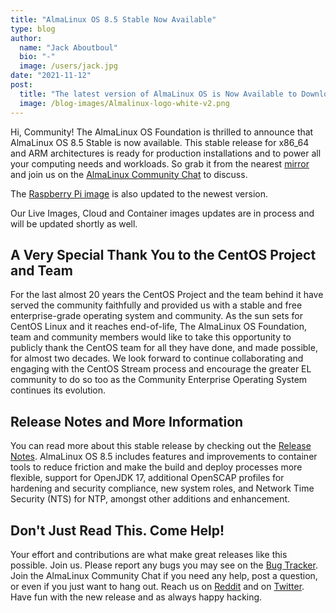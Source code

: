 ```yaml
---
title: "AlmaLinux OS 8.5 Stable Now Available"
type: blog
author:
  name: "Jack Aboutboul"
  bio: "-"
  image: /users/jack.jpg
date: "2021-11-12"
post:
  title: "The latest version of AlmaLinux OS is Now Available to Download. Read more about the updates and enhancements included in this release."
  image: /blog-images/Almalinux-logo-white-v2.png
---
```


Hi, Community! The AlmaLinux OS Foundation is thrilled to announce that AlmaLinux OS 8.5 Stable is now available. This stable release for x86_64 and ARM architectures is ready for production installations and to power all your computing needs and workloads. So grab it from the nearest [mirror](https://mirrors.almalinux.org/isos) and join us on the [AlmaLinux Community Chat](https://chat.almalinux.org/) to discuss.

The [Raspberry Pi image](https://github.com/AlmaLinux/raspberry-pi/) is also updated to the newest version.

Our Live Images, Cloud and Container images updates are in process and will be updated shortly as well.

## A Very Special Thank You to the CentOS Project and Team

For the last almost 20 years the CentOS Project and the team behind it have served the community faithfully and provided us with a stable and free enterprise-grade operating system and community. As the sun sets for CentOS Linux and it reaches end-of-life, The AlmaLinux OS Foundation, team and community members would like to take this opportunity to publicly thank the CentOS team for all they have done, and made possible, for almost two decades. We look forward to continue collaborating and engaging with the CentOS Stream process and encourage the greater EL community to do so too as the Community Enterprise Operating System continues its evolution.

## Release Notes and More Information

You can read more about this stable release by checking out the [Release Notes](https://wiki.almalinux.org/release-notes/8.5). AlmaLinux OS 8.5 includes features and improvements to container tools to reduce friction and make the build and deploy processes more flexible, support for OpenJDK 17, additional OpenSCAP profiles for hardening and security compliance, new system roles, and Network Time Security (NTS) for NTP, amongst other additions and enhancement.

## Don't Just Read This. Come Help!

Your effort and contributions are what make great releases like this possible. Join us. Please report any bugs you may see on the [Bug Tracker](https://bugs.almalinux.org/). Join the AlmaLinux Community Chat if you need any help, post a question, or even if you just want to hang out. Reach us on [Reddit](https://reddit.com/r/almalinux) and on [Twitter](https://twitter.com/almalinux). Have fun with the new release and as always happy hacking.
